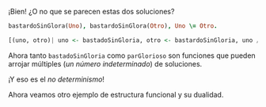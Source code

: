 ¡Bien! ¿O no que se parecen estas dos soluciones? 

```prolog
bastardoSinGlora(Uno), bastardoSinGlora(Otro), Uno \= Otro.
```

```haskell
[(uno, otro)| uno <- bastadoSinGloria, otro <- bastardoSinGloria, uno /= otro]
```


Ahora tanto `bastadoSinGloria` como `parGlorioso` son funciones que pueden arrojar múltiples (_un número indeterminado_) de soluciones.  



¡Y eso es el _no determinismo_! 

Ahora veamos otro ejemplo de estructura funcional y su dualidad. 